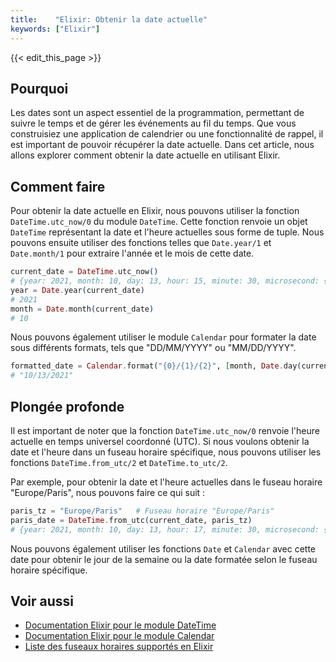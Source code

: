 ```yaml
---
title:    "Elixir: Obtenir la date actuelle"
keywords: ["Elixir"]
---
```


{{< edit_this_page >}}

## Pourquoi

Les dates sont un aspect essentiel de la programmation, permettant de suivre le temps et de gérer les événements au fil du temps. Que vous construisiez une application de calendrier ou une fonctionnalité de rappel, il est important de pouvoir récupérer la date actuelle. Dans cet article, nous allons explorer comment obtenir la date actuelle en utilisant Elixir.

## Comment faire

Pour obtenir la date actuelle en Elixir, nous pouvons utiliser la fonction `DateTime.utc_now/0` du module `DateTime`. Cette fonction renvoie un objet `DateTime` représentant la date et l'heure actuelles sous forme de tuple. Nous pouvons ensuite utiliser des fonctions telles que `Date.year/1` et `Date.month/1` pour extraire l'année et le mois de cette date.

```Elixir
current_date = DateTime.utc_now()
# {year: 2021, month: 10, day: 13, hour: 15, minute: 30, microsecond: {238937, 6}, timezone: "Etc/UTC", utc_offset: 0}
year = Date.year(current_date)
# 2021
month = Date.month(current_date)
# 10
```

Nous pouvons également utiliser le module `Calendar` pour formater la date sous différents formats, tels que "DD/MM/YYYY" ou "MM/DD/YYYY".

```Elixir
formatted_date = Calendar.format("{0}/{1}/{2}", [month, Date.day(current_date), year])
# "10/13/2021"
```

## Plongée profonde

Il est important de noter que la fonction `DateTime.utc_now/0` renvoie l'heure actuelle en temps universel coordonné (UTC). Si nous voulons obtenir la date et l'heure dans un fuseau horaire spécifique, nous pouvons utiliser les fonctions `DateTime.from_utc/2` et `DateTime.to_utc/2`.

Par exemple, pour obtenir la date et l'heure actuelles dans le fuseau horaire "Europe/Paris", nous pouvons faire ce qui suit :

```Elixir
paris_tz = "Europe/Paris"   # Fuseau horaire "Europe/Paris"
paris_date = DateTime.from_utc(current_date, paris_tz)
# {year: 2021, month: 10, day: 13, hour: 17, minute: 30, microsecond: {238937, 6}, timezone: "Europe/Paris", utc_offset: 2}
```

Nous pouvons également utiliser les fonctions `Date` et `Calendar` avec cette date pour obtenir le jour de la semaine ou la date formatée selon le fuseau horaire spécifique.

## Voir aussi

- [Documentation Elixir pour le module DateTime](https://hexdocs.pm/elixir/DateTime.html)
- [Documentation Elixir pour le module Calendar](https://hexdocs.pm/elixir/Calendar.html)
- [Liste des fuseaux horaires supportés en Elixir](https://hexdocs.pm/tzdb/time_zones.html#list-of-time-zones)